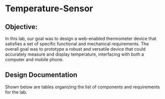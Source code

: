 # Temperature-Sensor

## Objective: 
In this lab, our goal was to design a web-enabled thermometer device that satisfies a set of specific functional and mechanical requirements. The overall goal was to prototype a robust and versatile device that could accurately measure and display temperature, interfacing with both a computer and mobile phone.

## Design Documentation 
Shown below are tables organizing the list of components and requirements for the lab. 

